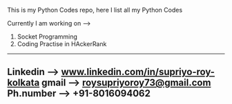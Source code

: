 This is my Python Codes repo, here I list all my Python Codes


Currently I am working on -->

1. Socket Programming
2. Coding Practise in HAckerRank















-----------------------------------------------------------------
Linkedin --> www.linkedin.com/in/supriyo-roy-kolkata
gmail --> roysupriyoroy73@gmail.com
Ph.number --> +91-8016094062
------------------------------------------------------------------